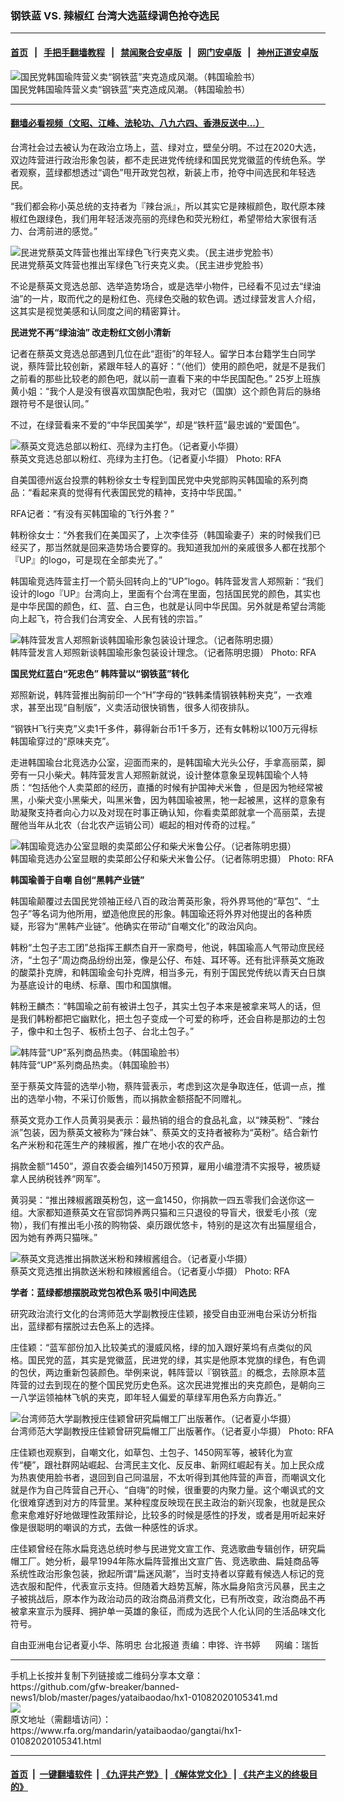 ### 钢铁蓝 VS. 辣椒红   台湾大选蓝绿调色抢夺选民
------------------------

#### [首页](https://github.com/gfw-breaker/banned-news1/blob/master/README.md) &nbsp;&nbsp;|&nbsp;&nbsp; [手把手翻墙教程](https://github.com/gfw-breaker/guides/wiki) &nbsp;&nbsp;|&nbsp;&nbsp; [禁闻聚合安卓版](https://github.com/gfw-breaker/bn-android) &nbsp;&nbsp;|&nbsp;&nbsp; [网门安卓版](https://github.com/oGate2/oGate) &nbsp;&nbsp;|&nbsp;&nbsp; [神州正道安卓版](https://github.com/SzzdOgate/update) 



<div id="headerimg">
 <img alt="国民党韩国瑜阵营义卖“钢铁蓝”夹克造成风潮。（韩国瑜脸书）" src="https://www.rfa.org/mandarin/yataibaodao/gangtai/hx1-01082020105341.html/4e00.jpg/@@images/bf87092e-fda1-422e-aef3-9fe47521df94.jpeg" title="国民党韩国瑜阵营义卖“钢铁蓝”夹克造成风潮。（韩国瑜脸书）"/>
 <div id="headerimgcontents">
  <div id="headerimgcaption">
   <span>
    国民党韩国瑜阵营义卖“钢铁蓝”夹克造成风潮。（韩国瑜脸书）
   </span>
   <!-- zoomattribute -->
  </div>
  <!-- headerimgcaption -->
 </div>
 <!-- headerimagecontents -->
</div>

<hr/>


#### [翻墙必看视频（文昭、江峰、法轮功、八九六四、香港反送中...）](https://github.com/gfw-breaker/banned-news1/blob/master/pages/link3.md)

<div id="storytext">
 <div>
  <div class="slot_header">
  </div>
 </div>
 <p>
  台湾社会过去被认为在政治立场上，蓝、绿对立，壁垒分明。不过在2020大选，双边阵营进行政治形象包装，都不走民进党传统绿和国民党党徽蓝的传统色系。学者观察，蓝绿都想透过“调色”甩开政党包袱，新装上市，抢夺中间选民和年轻选民。
 </p>
 <p>
  “我们都会称小英总统的支持者为『辣台派』，所以其实它是辣椒颜色，取代原本辣椒红色跟绿色，我们用年轻活泼亮丽的亮绿色和荧光粉红，希望带给大家很有活力、台湾前进的感觉。”
 </p>
 <p>
 </p>
 <p>
 </p>
 <p>
  <div class="image-inline captioned" style="width:808px;">
   <div style="width:808px;">
    <img alt="民进党蔡英文阵营也推出军绿色飞行夹克义卖。（民主进步党脸书）" src="https://www.rfa.org/mandarin/yataibaodao/gangtai/hx1-01082020105341.html/2.jpg" title="民进党蔡英文阵营也推出军绿色飞行夹克义卖。（民主进步党脸书）"/>
   </div>
   <div class="image-caption">
    <span style="width:808px;">
     民进党蔡英文阵营也推出军绿色飞行夹克义卖。（民主进步党脸书）
    </span>
    <span class="copyright">
    </span>
   </div>
  </div>
 </p>
 <p>
  不论是蔡英文竞选总部、选举造势场合，或是选举小物件，已经看不见过去“绿油油”的一片，取而代之的是粉红色、亮绿色交融的软色调。透过绿营发言人介绍，这其实是视觉美感和认同度之间的精密算计。
 </p>
 <p>
  <b>
   民进党不再“绿油油” 改走粉红文创小清新
  </b>
 </p>
 <p>
  记者在蔡英文竞选总部遇到几位在此“逛街”的年轻人。留学日本台籍学生白同学说，蔡阵营比较创新，紧跟年轻人的喜好：“（他们）使用的颜色吧，就是不是我们之前看的那些比较老的颜色吧，就以前一直看下来的中华民国配色。” 25岁上班族黄小姐：“我个人是没有很喜欢国旗配色啦，我对它（国旗）这个颜色背后的脉络跟符号不是很认同。”
 </p>
 <p>
  不过，在绿营看来不爱的“中华民国美学”，却是“铁杆蓝”最忠诚的“爱国色”。
 </p>
 <p>
 </p>
 <p>
  <div class="image-inline captioned" style="width:1500px;">
   <div style="width:1500px;">
    <img alt="蔡英文竞选总部以粉红、亮绿为主打色。（记者夏小华摄）" src="https://www.rfa.org/mandarin/yataibaodao/gangtai/hx1-01082020105341.html/4e09.JPG" title="蔡英文竞选总部以粉红、亮绿为主打色。（记者夏小华摄）"/>
   </div>
   <div class="image-caption">
    <span style="width:1500px;">
     蔡英文竞选总部以粉红、亮绿为主打色。（记者夏小华摄）
    </span>
    <span class="copyright">
     Photo: RFA
    </span>
   </div>
  </div>
 </p>
 <p>
  自美国德州返台投票的韩粉徐女士专程到国民党中央党部购买韩国瑜的系列商品：“看起来真的觉得有代表国民党的精神，支持中华民国。”
 </p>
 <p>
  RFA记者：“有没有买韩国瑜的飞行外套？”
 </p>
 <p>
  韩粉徐女士：“外套我们在美国买了，上次李佳芬（韩国瑜妻子）来的时候我们已经买了，那当然就是回来造势场合要穿的。我知道我加州的亲戚很多人都在找那个『UP』的logo，可是现在全部卖光了。”
 </p>
 <p>
  韩国瑜竞选阵营主打一个箭头回转向上的“UP”logo。韩阵营发言人郑照新：“我们设计的logo『UP』台湾向上，里面有个台湾在里面，包括国民党的颜色，其实也是中华民国的颜色，红、蓝、白三色，也就是认同中华民国。另外就是希望台湾能向上起飞，符合我们台湾安全、人民有钱的宗旨。”
 </p>
 <p>
  <div class="image-inline captioned" style="width:1500px;">
   <div style="width:1500px;">
    <img alt="韩阵营发言人郑照新谈韩国瑜形象包装设计理念。（记者陈明忠摄）" src="https://www.rfa.org/mandarin/yataibaodao/gangtai/hx1-01082020105341.html/5341.jpg" title="韩阵营发言人郑照新谈韩国瑜形象包装设计理念。（记者陈明忠摄）"/>
   </div>
   <div class="image-caption">
    <span style="width:1500px;">
     韩阵营发言人郑照新谈韩国瑜形象包装设计理念。（记者陈明忠摄）
    </span>
    <span class="copyright">
     Photo: RFA
    </span>
   </div>
  </div>
 </p>
 <p>
  <b>
   国民党红蓝白“死忠色” 韩阵营以“钢铁蓝”转化
  </b>
 </p>
 <p>
  郑照新说，韩阵营推出胸前印一个“H”字母的“铁韩柔情钢铁韩粉夹克”，一衣难求，甚至出现“自制版”，义卖活动很快销售，很多人彻夜排队。
 </p>
 <p>
  “钢铁H飞行夹克”义卖1千多件，募得新台币1千多万，还有女韩粉以100万元得标韩国瑜穿过的“原味夹克”。
 </p>
 <p>
  走进韩国瑜台北竞选办公室，迎面而来的，是韩国瑜大光头公仔，手拿高丽菜，脚旁有一只小柴犬。韩阵营发言人郑照新就说，设计整体意象呈现韩国瑜个人特质：“包括他个人卖菜郎的经历，直播的时候有护国神犬米鲁 ，但是因为牠经常被黑，小柴犬变小黑柴犬，叫黑米鲁，因为韩国瑜被黑，牠一起被黑，这样的意象有助凝聚支持者向心力以及对现在时事正确认知，你看卖菜郎就拿一个高丽菜，去提醒他当年从北农（台北农产运销公司）崛起的相对传奇的过程。”
 </p>
 <p>
 </p>
 <p>
  <div class="image-inline captioned" style="width:1500px;">
   <div style="width:1500px;">
    <img alt="韩国瑜竞选办公室显眼的卖菜郎公仔和柴犬米鲁公仔。（记者陈明忠摄）" src="https://www.rfa.org/mandarin/yataibaodao/gangtai/hx1-01082020105341.html/4e94.jpg" title="韩国瑜竞选办公室显眼的卖菜郎公仔和柴犬米鲁公仔。（记者陈明忠摄）"/>
   </div>
   <div class="image-caption">
    <span style="width:1500px;">
     韩国瑜竞选办公室显眼的卖菜郎公仔和柴犬米鲁公仔。（记者陈明忠摄）
    </span>
    <span class="copyright">
     Photo: RFA
    </span>
   </div>
  </div>
 </p>
 <p>
  <b>
   韩国瑜善于自嘲 自创“黑韩产业链”
  </b>
 </p>
 <p>
  韩国瑜颠覆过去国民党领袖正经八百的政治菁英形象，将外界骂他的“草包”、“土包子”等名词为他所用，塑造他庶民的形象。韩国瑜还将外界对他提出的各种质疑，形容为“黑韩产业链”。他确实在带动“自嘲文化”的政治风向。
 </p>
 <p>
  韩粉“土包子志工团”总指挥王麒杰自开一家商号，他说，韩国瑜高人气带动庶民经济，“土包子”周边商品纷纷出笼，像是公仔、布娃、耳环等。还有批评蔡英文施政的酸菜扑克牌，和韩国瑜金句扑克牌，相当多元，有别于国民党传统以青天白日旗为基底设计的电绣、标章、围巾和国旗帽。
 </p>
 <p>
  韩粉王麟杰：“韩国瑜之前有被讲土包子，其实土包子本来是被拿来骂人的话，但是我们韩粉都把它幽默化，把土包子变成一个可爱的称呼，还会自称是那边的土包子，像中和土包子、板桥土包子、台北土包子。”
 </p>
 <p>
 </p>
 <p>
  <div class="image-inline captioned" style="width:1500px;">
   <div style="width:1500px;">
    <img alt="韩阵营“UP”系列商品热卖。（韩国瑜脸书）" src="https://www.rfa.org/mandarin/yataibaodao/gangtai/hx1-01082020105341.html/516b.jpg" title="韩阵营“UP”系列商品热卖。（韩国瑜脸书）"/>
   </div>
   <div class="image-caption">
    <span style="width:1500px;">
     韩阵营“UP”系列商品热卖。（韩国瑜脸书）
    </span>
    <span class="copyright">
    </span>
   </div>
  </div>
 </p>
 <p>
  至于蔡英文阵营的选举小物，蔡阵营表示，考虑到这次是争取连任，低调一点，推出的选举小物，不采订价贩售，而以捐款金额搭配不同赠礼。
 </p>
 <p>
  蔡英文竞办工作人员黄羽昊表示：最热销的组合的食品礼盒，以“辣英粉”、“辣台派”包装，因为蔡英文被称为“辣台妹”、蔡英文的支持者被称为“英粉”。结合新竹名产米粉和花莲生产的辣椒酱，推广在地小农的农产品。
 </p>
 <p>
  捐款金额“1450”，源自农委会编列1450万预算，雇用小编澄清不实报导，被质疑拿人民纳税钱养“网军”。
 </p>
 <p>
  黄羽昊：“推出辣椒酱跟英粉包，这一盒1450，你捐款一四五零我们会送你这一组。大家都知道蔡英文在官邸饲养两只猫和三只退役的导盲犬，很爱毛小孩（宠物），我们有推出毛小孩的购物袋、桌历跟优悠卡，特别的是这次有出猫屋组合，因为她有养两只猫咪。”
 </p>
 <p>
 </p>
 <p>
  <div class="image-inline captioned" style="width:640px;">
   <div style="width:640px;">
    <img alt="蔡英文竞选推出捐款送米粉和辣椒酱组合。（记者夏小华摄）" src="https://www.rfa.org/mandarin/yataibaodao/gangtai/hx1-01082020105341.html/4e03.JPG" title="蔡英文竞选推出捐款送米粉和辣椒酱组合。（记者夏小华摄）"/>
   </div>
   <div class="image-caption">
    <span style="width:640px;">
     蔡英文竞选推出捐款送米粉和辣椒酱组合。（记者夏小华摄）
    </span>
    <span class="copyright">
     Photo: RFA
    </span>
   </div>
  </div>
 </p>
 <p>
  <b>
   学者：蓝绿都想摆脱政党包袱色系 吸引中间选民
  </b>
 </p>
 <p>
  研究政治流行文化的台湾师范大学副教授庄佳颖，接受自由亚洲电台采访分析指出，蓝绿都有摆脱过去色系上的选择。
 </p>
 <p>
  庄佳颖：“蓝军部份加入比较美式的漫威风格，绿的加入跟好莱坞有点类似的风格。国民党的蓝，其实是党徽蓝，民进党的绿，其实是他原本党旗的绿色，有色调的包伏，两边重新包装颜色。举例来说，韩阵营以『钢铁蓝』的概念，去除原本蓝阵营的过去到现在的整个国民党历史色系。这次民进党推出的夹克颜色，是朝向三一八学运领袖林飞帆的夹克，即年轻人偏爱的草绿军用色系方向靠近。”
 </p>
 <p>
 </p>
 <p>
  <div class="image-inline captioned" style="width:802px;">
   <div style="width:802px;">
    <img alt="台湾师范大学副教授庄佳颖曾研究扁帽工厂出版著作。（记者夏小华摄）" src="https://www.rfa.org/mandarin/yataibaodao/gangtai/hx1-01082020105341.html/53414e00.JPG" title="台湾师范大学副教授庄佳颖曾研究扁帽工厂出版著作。（记者夏小华摄）"/>
   </div>
   <div class="image-caption">
    <span style="width:802px;">
     台湾师范大学副教授庄佳颖曾研究扁帽工厂出版著作。（记者夏小华摄）
    </span>
    <span class="copyright">
     Photo: RFA
    </span>
   </div>
  </div>
 </p>
 <p>
  庄佳颖也观察到，自嘲文化，如草包、土包子、1450网军等，被转化为宣传“梗”，跟社群网站崛起、台湾民主文化、反反串、新网红崛起有关。加上民众成为热衷使用脸书者，退回到自己同温层，不太听得到其他阵营的声音，而嘲讽文化就是作为自己阵营自己开心、“自嗨”的时候，很重要的内聚力量。这个嘲讽式的文化很难穿透到对方的阵营里。某种程度反映现在民主政治的新兴现象，也就是民众愈来愈难好好地做理性政策辩论，比较多的时候是感性的抒发，或者是用听起来好像是很聪明的嘲讽的方式，去做一种感性的诉求。
 </p>
 <p>
  庄佳颖曾经在陈水扁竞选总统时参与民进党文宣工作、竞选歌曲专辑创作，研究扁帽工厂。她分析，最早1994年陈水扁阵营推出文宣广告、竞选歌曲、扁娃商品等系统性政治形象包装，掀起所谓“扁迷风潮”，当时支持者以穿戴有候选人标记的竞选衣服和配件，代表宣示支持。但随着大趋势瓦解，陈水扁身陷贪污风暴，民主之子被挑战后，原本作为政治动员的政治商品消费文化，已有所改变，政治商品不再被拿来宣示为膜拜、拥护单一英雄的象征，而成为选民个人化认同的生活品味文化符号。
 </p>
 <p>
 </p>
 <p>
  自由亚洲电台记者夏小华、陈明忠 台北报道 责编：申铧、许书婷      网编：瑞哲
 </p>
 <div>
 </div>
</div>

<hr/>
手机上长按并复制下列链接或二维码分享本文章：<br/>
https://github.com/gfw-breaker/banned-news1/blob/master/pages/yataibaodao/hx1-01082020105341.md <br/>
<a href='https://github.com/gfw-breaker/banned-news1/blob/master/pages/yataibaodao/hx1-01082020105341.md'><img src='https://github.com/gfw-breaker/banned-news1/blob/master/pages/yataibaodao/hx1-01082020105341.md.png'/></a> <br/>
原文地址（需翻墙访问）：https://www.rfa.org/mandarin/yataibaodao/gangtai/hx1-01082020105341.html


------------------------
#### [首页](https://github.com/gfw-breaker/banned-news1/blob/master/README.md) &nbsp;|&nbsp; [一键翻墙软件](https://github.com/gfw-breaker/nogfw/blob/master/README.md) &nbsp;| [《九评共产党》](https://github.com/gfw-breaker/9ping.md/blob/master/README.md#九评之一评共产党是什么) | [《解体党文化》](https://github.com/gfw-breaker/jtdwh.md/blob/master/README.md) | [《共产主义的终极目的》](https://github.com/gfw-breaker/gczydzjmd.md/blob/master/README.md)


<img src='http://gfw-breaker.win/banned-news/pages/yataibaodao/hx1-01082020105341.md' width='0px' height='0px'/>